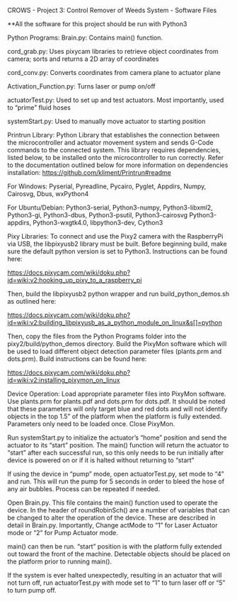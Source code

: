 CROWS - Project 3: Control Remover of Weeds System  - Software Files

**All the software for this project should be run with Python3

Python Programs:
Brain.py: Contains main() function.

cord_grab.py: Uses pixycam libraries to retrieve object coordinates from camera; sorts and returns a 2D array of coordinates

cord_conv.py: Converts coordinates from camera plane to actuator plane

Activation_Function.py: Turns laser or pump on/off

actuatorTest.py: Used to set up and test actuators. Most importantly, used to “prime” fluid hoses

systemStart.py: Used to manually move actuator to starting position
     
Printrun Library:
Python Library that establishes the connection between the microcontroller and actuator movement system and sends G-Code commands to the connected system. This library requires dependencies, listed below, to be installed onto the microcontroller to run correctly. Refer to the documentation outlined below for more information on dependencies installation: https://github.com/kliment/Printrun#readme


For Windows: Pyserial, Pyreadline, Pycairo, Pyglet, Appdirs, Numpy, Cairosvg, Dbus, wxPython4

For Ubuntu/Debian: Python3-serial, Python3-numpy, Python3-libxml2, Python3-gi, Python3-dbus, Python3-psutil, Python3-cairosvg Python3-appdirs, Python3-wxgtk4.0, libpython3-dev, Cython3





Pixy Libraries:
To connect and use the Pixy2 camera with the RaspberryPi via USB, the libpixyusb2 library must be built. Before beginning build, make sure the default python version is set to Python3. Instructions can be found here:

https://docs.pixycam.com/wiki/doku.php?id=wiki:v2:hooking_up_pixy_to_a_raspberry_pi

Then, build the libpixyusb2 python wrapper and run build_python_demos.sh as outlined here:

https://docs.pixycam.com/wiki/doku.php?id=wiki:v2:building_libpixyusb_as_a_python_module_on_linux&s[]=python

Then, copy the files from the Python Programs folder into the pixy2/build/python_demos directory. Build the PixyMon software which will be used to load different object detection parameter files (plants.prm and dots.prm). Build instructions can be found here:

https://docs.pixycam.com/wiki/doku.php?id=wiki:v2:installing_pixymon_on_linux


Device Operation:
Load appropriate parameter files into PixyMon software. Use plants.prm for plants.pdf and dots.prm for dots.pdf. It should be noted that these parameters will only target blue and red dots and will not identify objects in the top 1.5” of the platform when the platform is fully extended. Parameters only need to be loaded once. Close PixyMon. 

Run systemStart.py to initialize the actuator’s “home” position and send the actuator to its “start” position. The main() function will return the actuator to “start” after each successful run, so this only needs to be run initially after device is powered on or if it is halted without returning to “start”

If using the device in “pump” mode, open actuatorTest.py, set mode to “4” and run. This will run the pump for 5 seconds in order to bleed the hose of any air bubbles. Process can be repeated if needed.

Open Brain.py. This file contains the main() function used to operate the device. In the header of roundRobinSch() are a number of variables that can be changed to alter the operation of the device. These are described in detail in Brain.py. Importantly, Change actMode to “1” for Laser Actuator mode or “2” for Pump Actuator mode.


main() can then be run. “start” position is with the platform fully extended out toward the front of the machine. Detectable objects should be placed on the platform prior to running main().

If the system is ever halted unexpectedly, resulting in an actuator that will not turn off, run actuatorTest.py with mode set to “1” to turn laser off or “5” to turn pump off.
